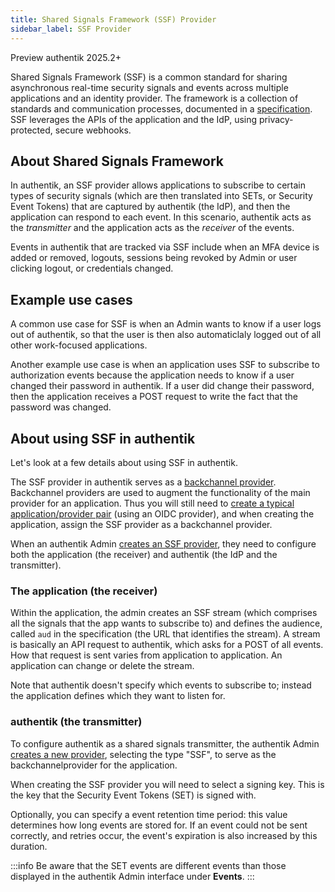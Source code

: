 ```yaml
---
title: Shared Signals Framework (SSF) Provider
sidebar_label: SSF Provider
---
```


<span class="badge badge--preview">Preview</span>
<span class="badge badge--version">authentik 2025.2+</span>
&nbsp;

Shared Signals Framework (SSF) is a common standard for sharing asynchronous real-time security signals and events across multiple applications and an identity provider. The framework is a collection of standards and communication processes, documented in a [specification](https://openid.net/specs/openid-sharedsignals-framework-1_0-ID3.html). SSF leverages the APIs of the application and the IdP, using privacy-protected, secure webhooks.

## About Shared Signals Framework

In authentik, an SSF provider allows applications to subscribe to certain types of security signals (which are then translated into SETs, or Security Event Tokens) that are captured by authentik (the IdP), and then the application can respond to each event. In this scenario, authentik acts as the _transmitter_ and the application acts as the _receiver_ of the events.

Events in authentik that are tracked via SSF include when an MFA device is added or removed, logouts, sessions being revoked by Admin or user clicking logout, or credentials changed.

## Example use cases

A common use case for SSF is when an Admin wants to know if a user logs out of authentik, so that the user is then also automaticlaly logged out of all other work-focused applications.

Another example use case is when an application uses SSF to subscribe to authorization events because the application needs to know if a user changed their password in authentik. If a user did change their password, then the application receives a POST request to write the fact that the password was changed.

## About using SSF in authentik

Let's look at a few details about using SSF in authentik.

The SSF provider in authentik serves as a [backchannel provider](../../applications/manage_apps#backchannel-providers). Backchannel providers are used to augment the functionality of the main provider for an application. Thus you will still need to [create a typical application/provider pair](../../applications/manage_apps#instructions) (using an OIDC provider), and when creating the application, assign the SSF provider as a backchannel provider.

When an authentik Admin [creates an SSF provider](./create-ssf-provider), they need to configure both the application (the receiver) and authentik (the IdP and the transmitter).

### The application (the receiver)

Within the application, the admin creates an SSF stream (which comprises all the signals that the app wants to subscribe to) and defines the audience, called `aud` in the specification (the URL that identifies the stream). A stream is basically an API request to authentik, which asks for a POST of all events. How that request is sent varies from application to application. An application can change or delete the stream.

Note that authentik doesn't specify which events to subscribe to; instead the application defines which they want to listen for.

### authentik (the transmitter)

To configure authentik as a shared signals transmitter, the authentik Admin [creates a new provider](./create-ssf-provider), selecting the type "SSF", to serve as the backchannelprovider for the application.

When creating the SSF provider you will need to select a signing key. This is the key that the Security Event Tokens (SET) is signed with.

Optionally, you can specify a event retention time period: this value determines how long events are stored for. If an event could not be sent correctly, and retries occur, the event's expiration is also increased by this duration.

:::info
Be aware that the SET events are different events than those displayed in the authentik Admin interface under **Events**.
:::
